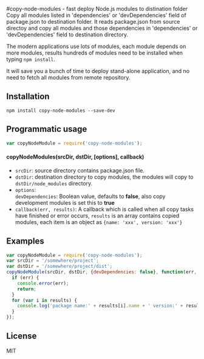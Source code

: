 #copy-node-modules - fast deploy Node.js modules to distination folder
Copy all modules listed in 'dependencies' or 'devDependencies' field of package.json to destination folder. 
It reads package.json from source directoy and copy all modules and those dependencies in 'dependencies' or 'devDependencies' field to destination directory.

The modern applications use lots of modules, each module depends on more modules, results hundreds of modules need to be installed when typing `npm install`.

It will save you a bunch of time to deploy stand-alone application, and no need to fetch all modules from remote repository.

## Installation
    npm install copy-node-modules --save-dev

## Programmatic usage
```javascript
var copyNodeModule = require('copy-node-modules');
```
#### copyNodeModules(srcDir, dstDir, [options], callback)
* `srcDir`: source directory contains package.json file.
* `dstDir`: destination directory to copy modules, the modules will copy to `dstDir/node_modules` directory.
* `options`:  
  `devDependencies`: Boolean value, defaults to **false**, also copy development modules is set this to **true**
* `callback(err, results)`: A callback which is called when all copy tasks have finished or error occurs, `results` is an array contains copied modules, each item is an object as `{name: 'xxx', version: 'xxx'}`

## Examples
```javascript
var copyNodeModule = require('copy-node-modules');
var srcDir = '/somewhere/project';
var dstDir = '/somewhere/project/dist';
copyNodeModule(srcDir, dstDir, {devDependencies: false}, function(err, results) {
  if (err) {
    console.error(err);
    return;
  }
  for (var i in results) {
    console.log('package name:' + results[i].name + ' version:' + results[i].version);
  }
});
```

## License
MIT
